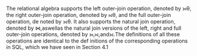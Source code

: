 The relational algebra supports the left outer-join operation, denoted by ⟕θ, the right outer-join operation, denoted by ⟖θ, and the full outer-join operation, de noted by ⟗θ. It also supports the natural join operation, denoted by ⋈,aswellas the natural join versions of the left, right and full outer-join operations, denoted by ⟕,⟖,and⟗.The definitions of all these operations are identical to the def initions of the corresponding operations in SQL, which we have seen in Section 4.1